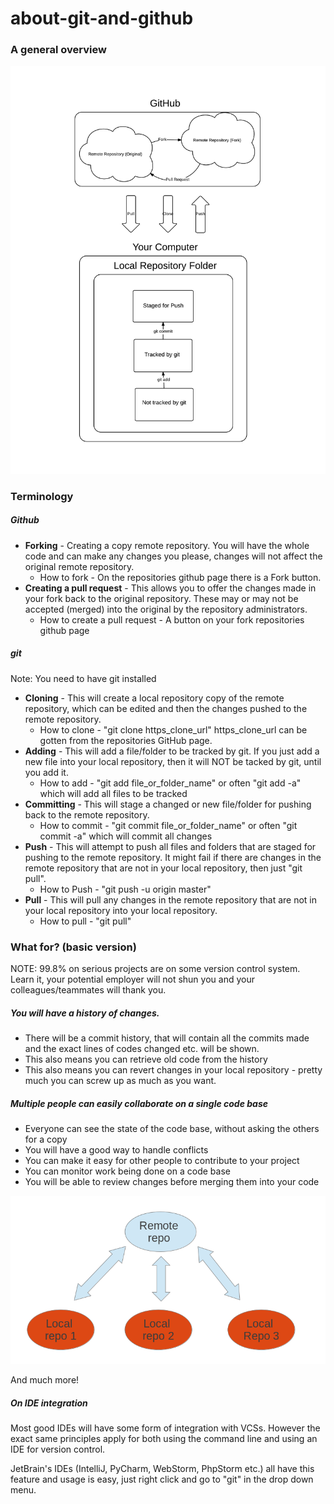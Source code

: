# about-git-and-github

### A general overview

![git-overview](images/git-overview.png)

### Terminology

##### Github 

* **Forking** - Creating a copy remote repository. You will have the whole code and can make any changes you please, changes will not affect the original remote repository. 
    * How to fork - On the repositories github page there is a Fork button.
* **Creating a pull request** - This allows you to offer the changes made in your fork back to the original repository. These may or may not be accepted (merged) into the original by the repository administrators.
    * How to create a pull request - A button on your fork repositories github page

##### git

Note: You need to have git installed

* **Cloning** - This will create a local repository copy of the remote repository, which can be edited and then the changes pushed to the remote repository.
    * How to clone - "git clone https_clone_url" https_clone_url can be gotten from the repositories GitHub page.
* **Adding** - This will add a file/folder to be tracked by git. If you just add a new file into your local repository, then it will NOT be tacked by git, until you add it.
    * How to add - "git add file_or_folder_name" or often "git add -a" which will add all files to be tracked
* **Committing** - This will stage a changed or new file/folder for pushing back to the remote repository.
    * How to commit - "git commit file_or_folder_name" or often "git commit -a" which will commit all changes
* **Push** - This will attempt to push all files and folders that are staged for pushing to the remote repository. It might fail if there are changes in the remote repository that are not in your local repository, then just "git pull".
    * How to Push - "git push -u origin master"
* **Pull** - This will pull any changes in the remote repository that are not in your local repository into your local repository.
    * How to pull - "git pull"
    
### What for? (basic version)

NOTE: 99.8% on serious projects are on some version control system. Learn it, your potential employer will not shun you and your colleagues/teammates will thank you.

##### You will have a history of changes.

* There will be a commit history, that will contain all the commits made and the exact lines of codes changed etc. will be shown.
* This also means you can retrieve old code from the history
* This also means you can revert changes in your local repository - pretty much you can screw up as much as you want.

##### Multiple people can easily collaborate on a single code base

* Everyone can see the state of the code base, without asking the others for a copy
* You will have a good way to handle conflicts
* You can make it easy for other people to contribute to your project
* You can monitor work being done on a code base
* You will be able to review changes before merging them into your code

![git-multi-users](images/git_multi.png)

And much more!

##### On IDE integration 
  
Most good IDEs will have some form of integration with VCSs. However the exact same principles apply for both using the command line and using an IDE for version control.

JetBrain's IDEs (IntelliJ, PyCharm, WebStorm, PhpStorm etc.) all have this feature and usage is easy, just right click and go to "git" in the drop down menu.
